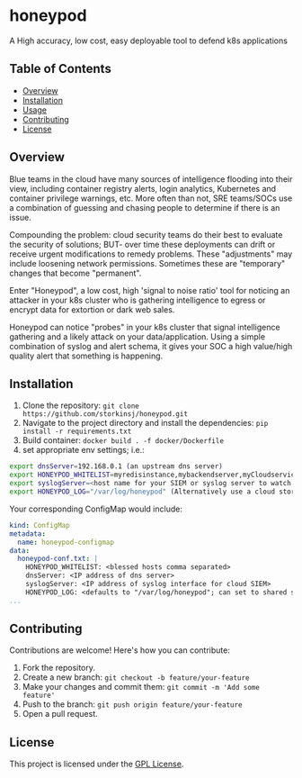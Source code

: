 # honeypod

A High accuracy, low cost, easy deployable tool to defend k8s applications

## Table of Contents

- [Overview](#overview)
- [Installation](#installation)
- [Usage](#usage)
- [Contributing](#contributing)
- [License](#license)

## Overview
Blue teams in the cloud have many sources of intelligence flooding into their view, including container registry alerts, login analytics, Kubernetes and container privilege warnings, etc.  More often than not, SRE teams/SOCs use a combination of guessing and chasing people to determine if there is an issue. 

Compounding the problem: cloud security teams do their best to evaluate the security of solutions; BUT- over time these deployments can drift or receive urgent modifications to remedy problems. These "adjustments" may include loosening network permissions. Sometimes these are "temporary" changes that become "permanent".

Enter "Honeypod", a low cost, high 'signal to noise ratio' tool for noticing an attacker in your k8s cluster who is gathering intelligence to egress or encrypt data for extortion or dark web sales.

Honeypod can notice "probes" in your k8s cluster that signal intelligence gathering and a likely attack on your data/application. Using a simple combination of syslog and alert schema, it gives your SOC a high value/high quality alert that something is happening.

## Installation

1. Clone the repository: `git clone https://github.com/storkinsj/honeypod.git`
2. Navigate to the project directory and install the dependencies: `pip install -r requirements.txt`
3. Build container:  `docker build . -f docker/Dockerfile`
4. set appropriate env settings; i.e.:
```bash
export dnsServer=192.168.0.1 (an upstream dns server)
export HONEYPOD_WHITELIST=myredisinstance,mybackendserver,myCloudserviceIP, <any connection your k8s workload must make must be in here>
export syslogServer=<host name for your SIEM or syslog server to watch for "HONEYPOD" messages>
export HONEYPOD_LOG="/var/log/honeypod" (Alternatively use a cloud storage mount here)
```
Your corresponding ConfigMap would include:
```yaml
kind: ConfigMap
metadata:
  name: honeypod-configmap
data:
  honeypod-conf.txt: |
    HONEYPOD_WHITELIST: <blessed hosts comma separated>
    dnsServer: <IP address of dns server>
    syslogServer: <IP address of syslog interface for cloud SIEM>
    HONEYPOD_LOG: <defaults to "/var/log/honeypod"; can set to shared storage)
...
```
## Contributing

Contributions are welcome! Here's how you can contribute:

1. Fork the repository.
2. Create a new branch: `git checkout -b feature/your-feature`
3. Make your changes and commit them: `git commit -m 'Add some feature'`
4. Push to the branch: `git push origin feature/your-feature`
5. Open a pull request.

## License

This project is licensed under the [GPL License](LICENSE).
